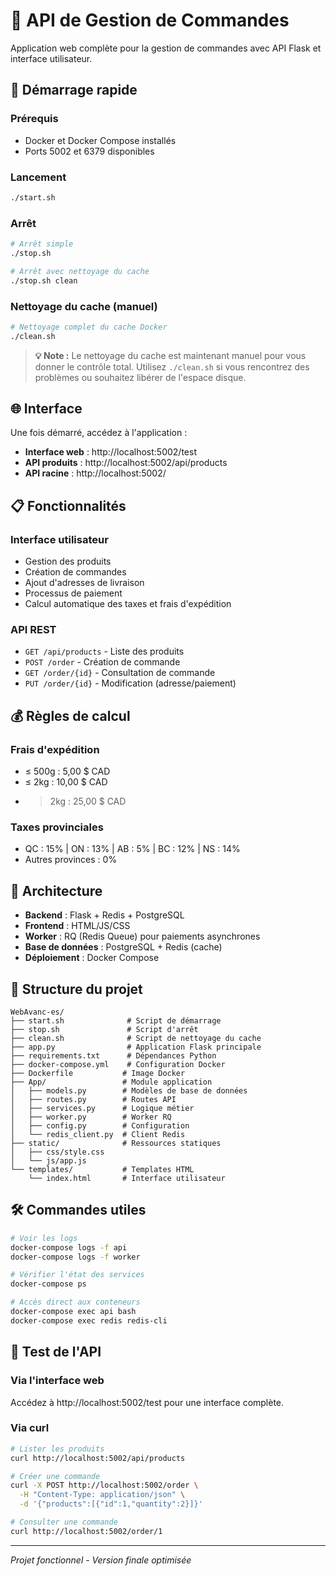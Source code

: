 # 🛒 API de Gestion de Commandes

Application web complète pour la gestion de commandes avec API Flask et interface utilisateur.

## 🚀 Démarrage rapide

### Prérequis
- Docker et Docker Compose installés
- Ports 5002 et 6379 disponibles

### Lancement
```bash
./start.sh
```

### Arrêt
```bash
# Arrêt simple
./stop.sh

# Arrêt avec nettoyage du cache
./stop.sh clean
```

### Nettoyage du cache (manuel)
```bash
# Nettoyage complet du cache Docker
./clean.sh
```

> **💡 Note :** Le nettoyage du cache est maintenant manuel pour vous donner le contrôle total. Utilisez `./clean.sh` si vous rencontrez des problèmes ou souhaitez libérer de l'espace disque.

## 🌐 Interface

Une fois démarré, accédez à l'application :
- **Interface web** : http://localhost:5002/test
- **API produits** : http://localhost:5002/api/products
- **API racine** : http://localhost:5002/

## 📋 Fonctionnalités

### Interface utilisateur
- Gestion des produits
- Création de commandes
- Ajout d'adresses de livraison
- Processus de paiement
- Calcul automatique des taxes et frais d'expédition

### API REST
- `GET /api/products` - Liste des produits
- `POST /order` - Création de commande
- `GET /order/{id}` - Consultation de commande
- `PUT /order/{id}` - Modification (adresse/paiement)

## 💰 Règles de calcul

### Frais d'expédition
- ≤ 500g : 5,00 $ CAD
- ≤ 2kg : 10,00 $ CAD  
- > 2kg : 25,00 $ CAD

### Taxes provinciales
- QC : 15% | ON : 13% | AB : 5% | BC : 12% | NS : 14%
- Autres provinces : 0%

## 🔧 Architecture

- **Backend** : Flask + Redis + PostgreSQL
- **Frontend** : HTML/JS/CSS
- **Worker** : RQ (Redis Queue) pour paiements asynchrones
- **Base de données** : PostgreSQL + Redis (cache)
- **Déploiement** : Docker Compose

## 📁 Structure du projet

```
WebAvanc-es/
├── start.sh              # Script de démarrage
├── stop.sh               # Script d'arrêt
├── clean.sh              # Script de nettoyage du cache
├── app.py                # Application Flask principale
├── requirements.txt      # Dépendances Python
├── docker-compose.yml    # Configuration Docker
├── Dockerfile           # Image Docker
├── App/                 # Module application
│   ├── models.py        # Modèles de base de données
│   ├── routes.py        # Routes API
│   ├── services.py      # Logique métier
│   ├── worker.py        # Worker RQ
│   ├── config.py        # Configuration
│   └── redis_client.py  # Client Redis
├── static/              # Ressources statiques
│   ├── css/style.css
│   └── js/app.js
└── templates/           # Templates HTML
    └── index.html       # Interface utilisateur
```

## 🛠️ Commandes utiles

```bash
# Voir les logs
docker-compose logs -f api
docker-compose logs -f worker

# Vérifier l'état des services
docker-compose ps

# Accès direct aux conteneurs
docker-compose exec api bash
docker-compose exec redis redis-cli
```

## 🧪 Test de l'API

### Via l'interface web
Accédez à http://localhost:5002/test pour une interface complète.

### Via curl
```bash
# Lister les produits
curl http://localhost:5002/api/products

# Créer une commande
curl -X POST http://localhost:5002/order \
  -H "Content-Type: application/json" \
  -d '{"products":[{"id":1,"quantity":2}]}'

# Consulter une commande
curl http://localhost:5002/order/1
```

---

*Projet fonctionnel - Version finale optimisée*
